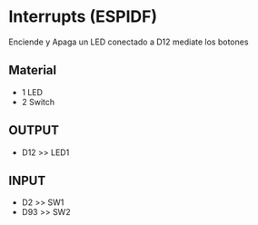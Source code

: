 # Interrupts (ESPIDF)

Enciende y Apaga un LED conectado a D12 mediate los botones


## Material
* 1 LED
* 2 Switch

## OUTPUT
* D12 >> LED1

## INPUT
* D2 >> SW1
* D93 >> SW2
